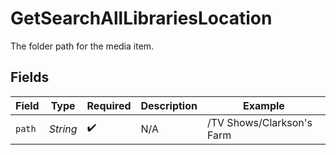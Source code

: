 # GetSearchAllLibrariesLocation

The folder path for the media item.


## Fields

| Field                     | Type                      | Required                  | Description               | Example                   |
| ------------------------- | ------------------------- | ------------------------- | ------------------------- | ------------------------- |
| `path`                    | *String*                  | :heavy_check_mark:        | N/A                       | /TV Shows/Clarkson's Farm |